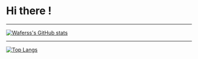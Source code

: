 # Hi there !

---

[![Waferss's GitHub stats](https://github-readme-stats.vercel.app/api?username=waferss&show_icons=true)](https://github.com/waferss)

---

[![Top Langs](https://github-readme-stats.vercel.app/api/top-langs/?username=waferss&layout=compact)](https://github.com/waferss)
